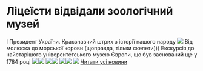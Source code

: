 
# Ліцеїсти відвідали зоологічний музей
І Президент України. Краєзнавчий штрих з історії нашого народу
![](/images/ліцеїсти-відвідали-зоологічний-музей/1.jpg)
Від молюска до морської корови (щоправда, тільки скелети)))
Екскурсія до найстарішого університетського музею Європи, що був заснований ще у 1784 році
![](/images/ліцеїсти-відвідали-зоологічний-музей/9.jpg)![](/images/ліцеїсти-відвідали-зоологічний-музей/12.jpg)
![](/images/ліцеїсти-відвідали-зоологічний-музей/2.jpg)![](/images/ліцеїсти-відвідали-зоологічний-музей/5.jpg)
![](/images/ліцеїсти-відвідали-зоологічний-музей/6.jpg)![](/images/ліцеїсти-відвідали-зоологічний-музей/3.jpg)
![](/images/ліцеїсти-відвідали-зоологічний-музей/11.jpg)
[Читати усі новини](/news)
       